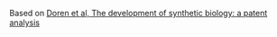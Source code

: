 Based on [Doren et al, The development of synthetic biology: a patent analysis](https://dx.doi.org/10.1007%2Fs11693-013-9121-7)
